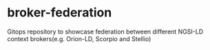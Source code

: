 # broker-federation
Gitops repository to showcase federation between different NGSI-LD context brokers(e.g. Orion-LD, Scorpio and Stellio)
